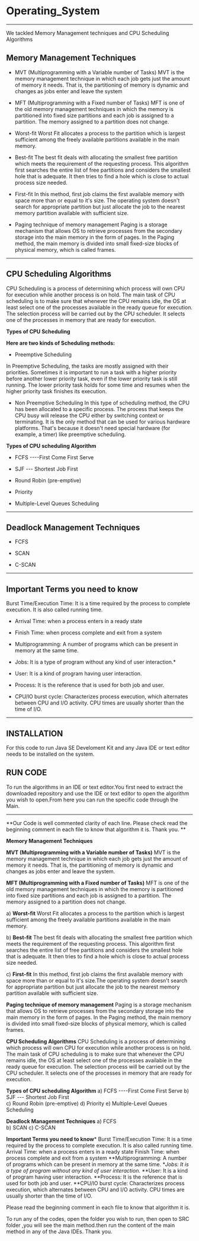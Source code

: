 # Operating_System
___

We tackled Memory Management techniques and CPU Scheduling Algorithms


## Memory Management Techniques	

- MVT (Multiprogramming with a Variable number of Tasks)
MVT is the memory management technique in
which each job gets just the amount of memory it needs. That is, 
the partitioning of memory is dynamic and changes as jobs enter and leave the system

- MFT (Multiprogramming with a Fixed number of Tasks)
MFT is one of the old memory management techniques in which the memory is partitioned into 
fixed size partitions and each job is assigned to a partition. The memory assigned 
to a partition does not change.

- Worst-fit 
Worst Fit allocates a process to the partition which is largest sufficient
among the freely available partitions available in the main memory.

- Best-fit 
The best fit deals with allocating the smallest free partition which meets the requirement of the 
requesting process. This algorithm first searches the entire list of free partitions and considers 
the smallest hole that is adequate. It then tries to find a hole which is close to actual 
process size needed.


- First-fit
In this method, first job claims the first available memory with space more than or equal to it's size.
The operating system doesn't search for appropriate partition but just allocate
the job to the nearest memory partition available with sufficient size.

- Paging technique of memory management
Paging is a storage mechanism that allows OS to retrieve processes from the secondary storage into 
the main memory in the form of pages. In the Paging method, the main memory is divided into 
small fixed-size blocks of physical memory, which is called frames.

___

## CPU Scheduling Algorithms
CPU Scheduling is a process of determining which process will own CPU for execution while another process is on hold. The main task of CPU scheduling is to make sure that whenever the CPU remains idle, the OS at least select one of the processes available in the ready queue for execution. The selection process will be carried out by the CPU scheduler. It selects one of the processes in memory that are ready for execution.




**Types of CPU Scheduling**

**Here are two kinds of Scheduling methods:**

- Preemptive Scheduling

In Preemptive Scheduling, the tasks are mostly assigned with their priorities. Sometimes it is important to 
run a task with a higher priority before another lower priority task, even if the lower priority 
task is still running. The lower priority task holds for some time and resumes when the 
higher priority task finishes its execution.


- Non Preemptive Scheduling
In this type of scheduling method, the CPU has been allocated to a specific process. 
The process that keeps the CPU busy will release the CPU either by switching context or 
terminating. It is the only method that can be used for various hardware platforms. 
That's because it doesn't need special hardware (for example, a timer) like preemptive scheduling.


**Types of CPU scheduling Algorithm**

- FCFS ----First Come First Serve 

- SJF --- Shortest Job First

- Round Robin (pre-emptive) 

- Priority 

- Multiple-Level Queues Scheduling

___

## Deadlock Management Techniques

- FCFS 

- SCAN 

- C-SCAN 

___

## Important Terms you need to know
Burst Time/Execution Time: It is a time required by the process to complete execution. 
It is also called running time.
- Arrival Time: when a process enters in a ready state

- Finish Time: when process complete and exit from a system

- Multiprogramming: A number of programs which can be present in  memory at the same time.

- Jobs: It is a type of program without any kind of user interaction.*

- User: It is a kind of program having user interaction.

- Process: It is the reference that is used for both job and user.

- CPU/IO burst cycle: Characterizes process execution, which alternates between CPU and I/O activity. 
CPU times are usually shorter than the time of I/O.

___

## INSTALLATION 

For this code to run  Java SE Develoment Kit and  any Java IDE or text editor needs to be installed on the system.



## RUN CODE

To run the algorithms in an IDE or text editor.You first need to extract the downloaded  repository and use the IDE or text editor to open the algorithm you wish to open.From here you can run the specific code through the Main.


___

**Our Code is well commented clarity of each line. 
Please check read the beginning comment in each file to know that algorithm it is. 
Thank you. **


 



**Memory Management Techniques**

**MVT (Multiprogramming with a Variable number of Tasks)**
MVT is the memory management technique in which each job gets just the amount of memory it needs. That is, the partitioning of memory is dynamic and changes as jobs enter and leave the system.

**MFT (Multiprogramming with a Fixed number of Tasks)**
MFT is one of the old memory management techniques in which the memory is partitioned into fixed size partitions and each job is assigned to a partition. The memory assigned 
to a partition does not change.

a) **Worst-fit**
Worst Fit allocates a process to the partition which is largest sufficient among the freely available partitions available in the main memory.

b) **Best-fit** 
The best fit deals with allocating the smallest free partition which meets the requirement of the requesting process. This algorithm first searches the entire list of free partitions and considers the smallest hole that is adequate. It then tries to find a hole which is close to actual process size needed.


c) **First-fit**
In this method, first job claims the first available memory with space more than or equal to it's size.The operating system doesn't search for appropriate partition but just allocate the job to the nearest memory partition available with sufficient size.

**Paging technique of memory management**
Paging is a storage mechanism that allows OS to retrieve processes from the secondary storage into the main memory in the form of pages. In the Paging method, the main memory is divided into small fixed-size blocks of physical memory, which is called frames.



**CPU Scheduling Algorithms**
CPU Scheduling is a process of determining which process will own CPU for execution while another process is on hold. The main task of CPU scheduling is to make sure that whenever the CPU remains  idle, the OS at least select one of the processes available in the ready queue for execution. The selection process will be carried out by the CPU scheduler. It selects one of the processes in memory that are ready for execution.


**Types of CPU scheduling Algorithm**
a) FCFS ----First Come First Serve 
b) SJF --- Shortest Job First	
c) Round Robin (pre-emptive) 
d) Priority 
e) Multiple-Level Queues Scheduling

**Deadlock Management Techniques**
a) FCFS  
b) SCAN 
c) C-SCAN 

****Important Terms you need to know*****
Burst Time/Execution Time: It is a time required by the process to complete execution. It is also called running time.
Arrival Time: when a process enters in a ready state
Finish Time: when process complete and exit from a system
**Multiprogramming: A number of programs which can be present in memory at the same time.
**Jobs: It is a type of program without any kind of user interaction.*
**User: It is a kind of program having user interaction.
**Process: It is the reference that is used for both job and user.
**CPU/IO burst cycle: Characterizes process execution, which alternates between CPU and I/O activity. 
CPU times are usually shorter than the time of I/O.



Please read the beginning comment in each file to know that algorithm it is.

To run any of the codes, open the folder you wish to run, then open to SRC folder ,you will see the main method.then run the content of the main method in any of the Java IDEs.
Thank you. 
